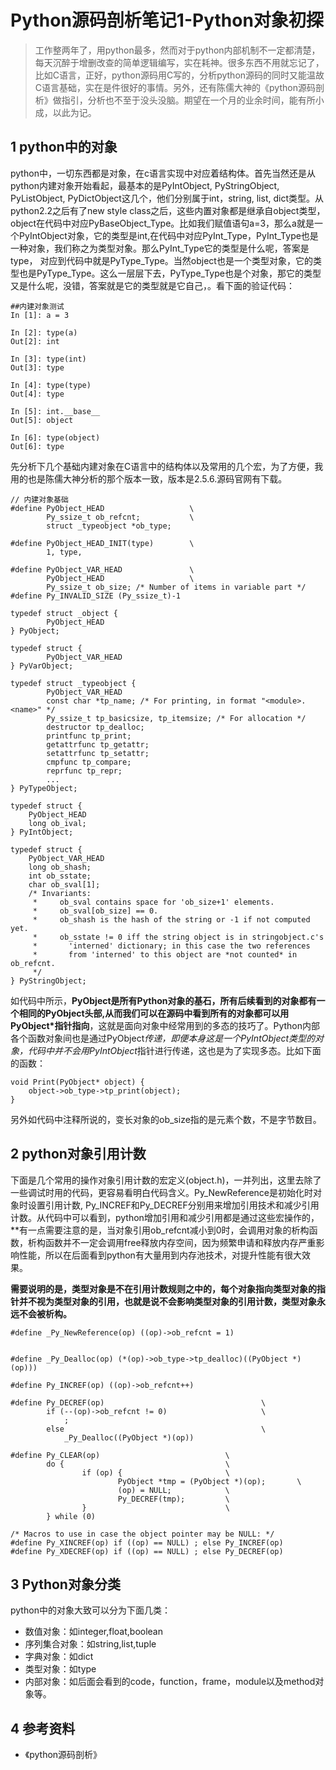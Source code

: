 
# Python源码剖析笔记1-Python对象初探
> 工作整两年了，用python最多，然而对于python内部机制不一定都清楚，每天沉醉于增删改查的简单逻辑编写，实在耗神。很多东西不用就忘记了，比如C语言，正好，python源码用C写的，分析python源码的同时又能温故C语言基础，实在是件很好的事情。另外，还有陈儒大神的《python源码剖析》做指引，分析也不至于没头没脑。期望在一个月的业余时间，能有所小成，以此为记。

## 1 python中的对象
python中，一切东西都是对象，在c语言实现中对应着结构体。首先当然还是从python内建对象开始看起，最基本的是PyIntObject, PyStringObject, PyListObject, PyDictObject这几个，他们分别属于int，string, list, dict类型。从python2.2之后有了new style class之后，这些内置对象都是继承自object类型，object在代码中对应PyBaseObject_Type。比如我们赋值语句a=3，那么a就是一个PyIntObject对象，它的类型是int,在代码中对应PyInt_Type，PyInt_Type也是一种对象，我们称之为类型对象。那么PyInt_Type它的类型是什么呢，答案是type， 对应到代码中就是PyType_Type。当然object也是一个类型对象，它的类型也是PyType_Type。这么一层层下去，PyType_Type也是个对象，那它的类型又是什么呢，没错，答案就是它的类型就是它自己，。看下面的验证代码：

```
##内建对象测试
In [1]: a = 3

In [2]: type(a)
Out[2]: int

In [3]: type(int)
Out[3]: type

In [4]: type(type)
Out[4]: type

In [5]: int.__base__
Out[5]: object

In [6]: type(object)
Out[6]: type
```

先分析下几个基础内建对象在C语言中的结构体以及常用的几个宏，为了方便，我用的也是陈儒大神分析的那个版本一致，版本是2.5.6.源码官网有下载。

```
// 内建对象基础
#define PyObject_HEAD                   \
        Py_ssize_t ob_refcnt;           \
        struct _typeobject *ob_type;

#define PyObject_HEAD_INIT(type)        \
        1, type,

#define PyObject_VAR_HEAD               \
        PyObject_HEAD                   \
        Py_ssize_t ob_size; /* Number of items in variable part */
#define Py_INVALID_SIZE (Py_ssize_t)-1

typedef struct _object {
        PyObject_HEAD
} PyObject;

typedef struct {
        PyObject_VAR_HEAD
} PyVarObject;

typedef struct _typeobject {
        PyObject_VAR_HEAD
        const char *tp_name; /* For printing, in format "<module>.<name>" */
        Py_ssize_t tp_basicsize, tp_itemsize; /* For allocation */
        destructor tp_dealloc;
        printfunc tp_print;
        getattrfunc tp_getattr;
        setattrfunc tp_setattr;
        cmpfunc tp_compare;
        reprfunc tp_repr;
        ...
} PyTypeObject;

typedef struct {
    PyObject_HEAD
    long ob_ival;
} PyIntObject;

typedef struct {
    PyObject_VAR_HEAD
    long ob_shash;
    int ob_sstate;
    char ob_sval[1];
    /* Invariants:
     *     ob_sval contains space for 'ob_size+1' elements.
     *     ob_sval[ob_size] == 0.
     *     ob_shash is the hash of the string or -1 if not computed yet.
     *     ob_sstate != 0 iff the string object is in stringobject.c's
     *       'interned' dictionary; in this case the two references
     *       from 'interned' to this object are *not counted* in ob_refcnt.
     */
} PyStringObject;

```

如代码中所示，**PyObject是所有Python对象的基石，所有后续看到的对象都有一个相同的PyObject头部,从而我们可以在源码中看到所有的对象都可以用PyObject*指针指向**，这就是面向对象中经常用到的多态的技巧了。Python内部各个函数对象间也是通过PyObject*传递，即便本身这是一个PyIntObject类型的对象，代码中并不会用PyIntObject*指针进行传递，这也是为了实现多态。比如下面的函数：

```
void Print(PyObject* object) {
	object->ob_type->tp_print(object);
}
```

另外如代码中注释所说的，变长对象的ob_size指的是元素个数，不是字节数目。

## 2 python对象引用计数
下面是几个常用的操作对象引用计数的宏定义(object.h)，一并列出，这里去除了一些调试时用的代码，更容易看明白代码含义。Py_NewReference是初始化时对象时设置引用计数, Py_INCREF和Py_DECREF分别用来增加引用技术和减少引用计数。从代码中可以看到，python增加引用和减少引用都是通过这些宏操作的，**有一点需要注意的是，当对象引用ob_refcnt减小到0时，会调用对象的析构函数，析构函数并不一定会调用free释放内存空间，因为频繁申请和释放内存严重影响性能，所以在后面看到python有大量用到内存池技术，对提升性能有很大效果。

**需要说明的是，类型对象是不在引用计数规则之中的，每个对象指向类型对象的指针并不视为类型对象的引用，也就是说不会影响类型对象的引用计数，类型对象永远不会被析构。**

```
#define _Py_NewReference(op) ((op)->ob_refcnt = 1)


#define _Py_Dealloc(op) (*(op)->ob_type->tp_dealloc)((PyObject *)(op)))

#define Py_INCREF(op) ((op)->ob_refcnt++)

#define Py_DECREF(op)                                   \
        if (--(op)->ob_refcnt != 0)                     \
        	;
        else                                            \
            _Py_Dealloc((PyObject *)(op))
            
#define Py_CLEAR(op)                            \
        do {                                    \
                if (op) {                       \
                        PyObject *tmp = (PyObject *)(op);       \
                        (op) = NULL;            \
                        Py_DECREF(tmp);         \
                }                               \
        } while (0)

/* Macros to use in case the object pointer may be NULL: */
#define Py_XINCREF(op) if ((op) == NULL) ; else Py_INCREF(op)
#define Py_XDECREF(op) if ((op) == NULL) ; else Py_DECREF(op)

```

## 3 Python对象分类
python中的对象大致可以分为下面几类：
- 数值对象：如integer,float,boolean
- 序列集合对象：如string,list,tuple
- 字典对象：如dict
- 类型对象：如type
- 内部对象：如后面会看到的code，function，frame，module以及method对象等。

## 4 参考资料
- 《python源码剖析》
